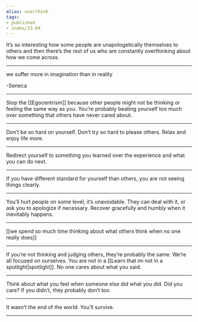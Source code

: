 ```yaml
---
alias: overthink
tags:
- published
- index/23.04
---
```


It’s so interesting how some people are unapologetically themselves to others and then there’s the rest of us who are constantly overthinking about how we come across. 

---

we suffer more in imagination than in reality

-Seneca

---

Stop the [[Egocentrism]] because other people might not be thinking or feeling the same way as you. You’re probably beating yourself too much over something that others have never cared about. 

---

Don’t be so hard on yourself. Don’t try so hard to please others. Relax and enjoy life more. 

---

Redirect yourself to something you learned over the experience and what you can do next. 

---

If you have different standard for yourself than others, you are not seeing things clearly. 

---

You’ll hurt people on some level, it’s unavoidable. They can deal with it, or ask you to apologize if necessary. Recover gracefully and humbly when it inevitably happens. 

---

[[we spend so much time thinking about what others think when no one really does]]


---

If you’re not thinking and judging others, they’re probably the same. We’re all focused on ourselves. You are not in a [[Learn that im not in a spotlight|spotlight]]. No one cares about what you said. 

---

Think about what you feel when someone else did what you did. Did you care? If you didn’t, they probably don’t too. 

---

It wasn’t the end of the world. You’ll survive. 

---


